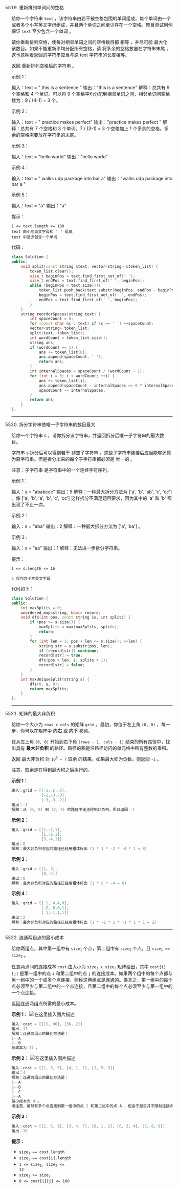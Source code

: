 5519. 重新排列单词间的空格 

给你一个字符串 `text` ，该字符串由若干被空格包围的单词组成。每个单词由一个或者多个小写英文字母组成，并且两个单词之间至少存在一个空格。题目测试用例保证 `text` 至少包含一个单词 。

请你重新排列空格，使每对相邻单词之间的空格数目都 相等 ，并尽可能 最大化 该数目。如果不能重新平均分配所有空格，请 将多余的空格放置在字符串末尾 ，这也意味着返回的字符串应当与原 text 字符串的长度相等。

返回 重新排列空格后的字符串 。

 

示例 1：

输入：text = "  this   is  a sentence "
输出："this   is   a   sentence"
解释：总共有 9 个空格和 4 个单词。可以将 9 个空格平均分配到相邻单词之间，相邻单词间空格数为：9 / (4-1) = 3 个。

示例 2：

输入：text = " practice   makes   perfect"
输出："practice   makes   perfect "
解释：总共有 7 个空格和 3 个单词。7 / (3-1) = 3 个空格加上 1 个多余的空格。多余的空格需要放在字符串的末尾。

示例 3：

输入：text = "hello   world"
输出："hello   world"

示例 4：

输入：text = "  walks  udp package   into  bar a"
输出："walks  udp  package  into  bar  a "

示例 5：

输入：text = "a"
输出："a"

 

提示：

    1 <= text.length <= 100
    text 由小写英文字母和 ' ' 组成
    text 中至少包含一个单词


代码：
```cpp
class Solution {
public:
    void split(const string &text, vector<string> &token_list) {
        token_list.clear();
        size_t beginPos = text.find_first_not_of(' ');
        size_t endPos = text.find_first_of(' ', beginPos);
        while (beginPos < text.size()){
            token_list.push_back(text.substr(beginPos, endPos - beginPos));
            beginPos = text.find_first_not_of(' ', endPos);
            endPos = text.find_first_of(' ', beginPos);
        }
    }
    string reorderSpaces(string text) {
        int spaceCount = 0;
        for (const char &c : text) if (c == ' ') ++spaceCount; 
        vector<string> token_list;
        split(text, token_list);
        int wordCount = token_list.size(); 
        string ans;
        if (wordCount == 1) {
            ans += token_list[0];
            ans.append(spaceCount, ' ');
            return ans;
        }
        int internalSpaces = spaceCount / (wordCount - 1); 
        for (int i = 0; i < wordCount; ++i) {
            ans += token_list[i]; 
            ans.append(spaceCount - internalSpaces >= 0 ? internalSpaces : spaceCount, ' '); 
            spaceCount -= internalSpaces;
        }
        return ans;
    }
}; 
```

---
5520. 拆分字符串使唯一子字符串的数目最大 

给你一个字符串 s ，请你拆分该字符串，并返回拆分后唯一子字符串的最大数目。

字符串 s 拆分后可以得到若干 非空子字符串 ，这些子字符串连接后应当能够还原为原字符串。但是拆分出来的每个子字符串都必须是 唯一的 。

注意：子字符串 是字符串中的一个连续字符序列。

 

示例 1：

输入：s = "ababccc"
输出：5
解释：一种最大拆分方法为 ['a', 'b', 'ab', 'c', 'cc'] 。像 ['a', 'b', 'a', 'b', 'c', 'cc'] 这样拆分不满足题目要求，因为其中的 'a' 和 'b' 都出现了不止一次。

示例 2：

输入：s = "aba"
输出：2
解释：一种最大拆分方法为 ['a', 'ba'] 。

示例 3：

输入：s = "aa"
输出：1
解释：无法进一步拆分字符串。

 

提示：

    1 <= s.length <= 16

    s 仅包含小写英文字母

代码如下：
```cpp
class Solution {
public: 
    int maxSplits = 0;
    unordered_map<string, bool> record;
    void dfs(int pos, const string &s, int splits) {
        if (pos >= s.size()) {
            maxSplits = max(maxSplits, splits);
            return;
        }
        for (int len = 1; pos + len <= s.size(); ++len) {
            string str = s.substr(pos, len);
            if (record[str]) continue;
            record[str] = true;
            dfs(pos + len, s, splits + 1);
            record[str] = false;
        }
    }
    int maxUniqueSplit(string s) { 
        dfs(0, s, 0);
        return maxSplits;
    }
};
```

---
5521. 矩阵的最大非负积 

给你一个大小为 `rows x cols` 的矩阵 `grid` 。最初，你位于左上角 `(0, 0)` ，每一步，你可以在矩阵中 **向右** 或 **向下** 移动。

在从左上角 `(0, 0)` 开始到右下角 `(rows - 1, cols - 1)` 结束的所有路径中，找出具有 **最大非负积** 的路径。路径的积是沿路径访问的单元格中所有整数的乘积。

返回 最大非负积 对 <code>10<sup>9</sup> + 7</code> 取余 的结果。如果最大积为负数，则返回 `-1` 。

注意，取余是在得到最大积之后执行的。


**示例 1：**
```cpp
输入：grid = [[-1,-2,-3],
             [-2,-3,-3],
             [-3,-3,-2]]
输出：-1
解释：从 (0, 0) 到 (2, 2) 的路径中无法得到非负积，所以返回 -1
```

**示例 2：**
```cpp
输入：grid = [[1,-2,1],
             [1,-2,1],
             [3,-4,1]]
输出：8
解释：最大非负积对应的路径已经用粗体标出 (1 * 1 * -2 * -4 * 1 = 8)
```

**示例 3：**
```cpp
输入：grid = [[1, 3],
             [0,-4]]
输出：0
解释：最大非负积对应的路径已经用粗体标出 (1 * 0 * -4 = 0)
```

**示例 4：**
```cpp
输入：grid = [[ 1, 4,4,0],
             [-2, 0,0,1],
             [ 1,-1,1,1]]
输出：2
解释：最大非负积对应的路径已经用粗体标出 (1 * -2 * 1 * -1 * 1 * 1 = 2)
```

---
5522. 连通两组点的最小成本 

给你两组点，其中第一组中有 <code>size<sub>1</sub></code> 个点，第二组中有 <code>size<sub>2</sub></code> 个点，且 <code>size<sub>1</sub> >= size<sub>2</sub></code> 。

任意两点间的连接成本 `cost` 由大小为 <code>size<sub>1</sub> x size<sub>2</sub></code> 矩阵给出，其中 `cost[i][j]` 是第一组中的点 `i` 和第二组中的点 `j` 的连接成本。如果两个组中的每个点都与另一组中的一个或多个点连接，则称这两组点是连通的。换言之，第一组中的每个点必须至少与第二组中的一个点连接，且第二组中的每个点必须至少与第一组中的一个点连接。

返回连通两组点所需的最小成本。

 

**示例 1：**
![在这里插入图片描述](https://img-blog.csdnimg.cn/20200920112225887.png?x-oss-process=image/watermark,type_ZmFuZ3poZW5naGVpdGk,shadow_10,text_aHR0cHM6Ly9ibG9nLmNzZG4ubmV0L215UmVhbGl6YXRpb24=,size_16,color_FFFFFF,t_70)
```cpp
输入：cost = [[15, 96], [36, 2]]
输出：17
解释：连通两组点的最佳方法是：
1--A
2--B
总成本为 17 。
```

**示例 2：**
![在这里插入图片描述](https://img-blog.csdnimg.cn/20200920112252533.png?x-oss-process=image/watermark,type_ZmFuZ3poZW5naGVpdGk,shadow_10,text_aHR0cHM6Ly9ibG9nLmNzZG4ubmV0L215UmVhbGl6YXRpb24=,size_16,color_FFFFFF,t_70)
```cpp
输入：cost = [[1, 3, 5], [4, 1, 1], [1, 5, 3]]
输出：4
解释：连通两组点的最佳方法是：
1--A
2--B
2--C
3--A
最小成本为 4 。
请注意，虽然有多个点连接到第一组中的点 2 和第二组中的点 A ，但由于题目并不限制连接点的数目，所以只需要关心最低总成本。
```

**示例 3：**
```cpp
输入：cost = [[2, 5, 1], [3, 4, 7], [8, 1, 2], [6, 2, 4], [3, 8, 8]]
输出：10
```

 

**提示：**
- <code>size<sub>1</sub> == cost.length</code>
- <code>size<sub>2</sub> == cost[i].length</code>
- <code>1 <= size<sub>1</sub>, size<sub>2</sub> <= 12</code>
- <code>size<sub>1</sub> >= size<sub>2</sub></code>
-  <code>0 <= cost[i][j] <= 100




